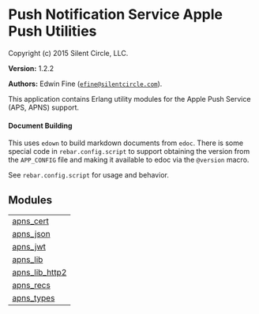

# Push Notification Service Apple Push Utilities #

Copyright (c) 2015 Silent Circle, LLC.

__Version:__ 1.2.2

__Authors:__ Edwin Fine ([`efine@silentcircle.com`](mailto:efine@silentcircle.com)).

This application contains Erlang utility modules for the Apple Push Service
(APS, APNS) support.


#### <a name="Document_Building">Document Building</a> ####

This uses `edown` to build markdown documents from `edoc`.  There is some
special code in `rebar.config.script` to support obtaining the version from the
`APP_CONFIG` file and making it available to edoc via the `@version` macro.

See `rebar.config.script` for usage and behavior.


## Modules ##


<table width="100%" border="0" summary="list of modules">
<tr><td><a href="http://github.com/SilentCircle/apns_erl_util/blob/feature/add-jwt/doc/apns_cert.md" class="module">apns_cert</a></td></tr>
<tr><td><a href="http://github.com/SilentCircle/apns_erl_util/blob/feature/add-jwt/doc/apns_json.md" class="module">apns_json</a></td></tr>
<tr><td><a href="http://github.com/SilentCircle/apns_erl_util/blob/feature/add-jwt/doc/apns_jwt.md" class="module">apns_jwt</a></td></tr>
<tr><td><a href="http://github.com/SilentCircle/apns_erl_util/blob/feature/add-jwt/doc/apns_lib.md" class="module">apns_lib</a></td></tr>
<tr><td><a href="http://github.com/SilentCircle/apns_erl_util/blob/feature/add-jwt/doc/apns_lib_http2.md" class="module">apns_lib_http2</a></td></tr>
<tr><td><a href="http://github.com/SilentCircle/apns_erl_util/blob/feature/add-jwt/doc/apns_recs.md" class="module">apns_recs</a></td></tr>
<tr><td><a href="http://github.com/SilentCircle/apns_erl_util/blob/feature/add-jwt/doc/apns_types.md" class="module">apns_types</a></td></tr></table>

